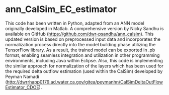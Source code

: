 # ann_CalSim_EC_estimator
This code has been written in Python, adapted from an ANN model originally developed in Matlab. A comprehensive version by Nicky Sandhu is available on GitHub (https://github.com/dwr-psandhu/ann_calsim). 
This updated version is based on preprocessed input data and incorporates the normalization process directly into the model building phase utilizing the TensorFlow library. As a result, the trained model can be exported in .pb format, enabling seamless integration and utilization in other programming environments, including Java within Eclipse. Also, this code is implementing the similar approach for normalization of the layers which has been used for the required delta outflow estimation (used within the CalSim) developed by Peyman Namadi (http://dwrrhapp0179.ad.water.ca.gov/gitea/peymanhn/CalSimDeltaOutFlowEstimator_CDOE). 


